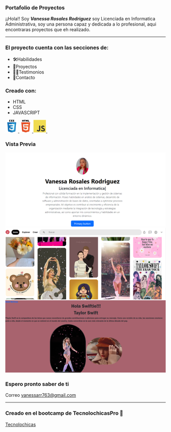 ### Portafolio de Proyectos

¡¡Hola!! Soy ***Vanessa Rosales Rodriguez*** soy Licenciada en Informatica Administrativa, soy una persona capaz y dedicada a lo profesional, aqui encontraras proyectos que eh realizado.

________________
### El proyecto cuenta con las secciones de:

- 🛠Habilidades
- 📂Proyectos
- 🙍‍♂️Testimonios
- 📧Contacto

### Creado con:
- HTML
- CSS
- JAVASCRIPT

<a href="https://www.w3schools.com/css/" target="_blank"> <img src="https://raw.githubusercontent.com/devicons/devicon/master/icons/css3/css3-original-wordmark.svg" alt="css3" width="40" height="40"/> </a>
    <a href="https://www.w3.org/html/" target="_blank"> <img src="https://raw.githubusercontent.com/devicons/devicon/master/icons/html5/html5-original-wordmark.svg" alt="html5" width="40" height="40"/> </a>
    <a href="https://developer.mozilla.org/en-US/docs/Web/JavaScript" target="_blank"> <img src="https://raw.githubusercontent.com/devicons/devicon/master/icons/javascript/javascript-original.svg" alt="javascript" width="40" height="40"/> </a>

### Vista Previa
![Proyecto](assets/Portafolio.PNG)
![Proyecto](assets/Pinterest.PNG)
![Proyecto](assets/Miprimersitio.PNG)

### Espero pronto saber de ti
Correo 
[vanessarr763@gmail.com](mailto:vanessarr763@gmail.com)

_________________________________

### Creado en el bootcamp de TecnolochicasPro 💜
[Tecnolochicas](https://tecnolochicas.mx/)
